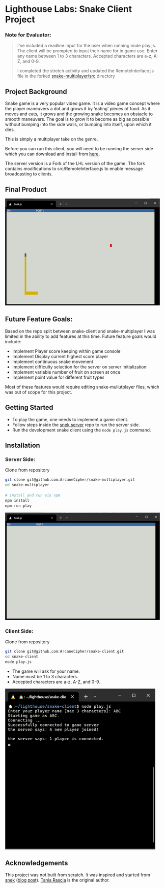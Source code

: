 # Lighthouse Labs: Snake Client Project

### Note for Evaluator:

> I've included a readline input for the user when running node play.js. The client will be prompted to input their name for in game use. Enter any name between 1 to 3 characters. Accepted characters are a-z, A-Z, and 0-9.
>
> I completed the stretch activity and updated the RemoteInterface.js file in the forked [snake-multiplayer/src](https://github.com/ArcaneCipher/snake-multiplayer) directory

## Project Background

Snake game is a very popular video game. It is a video game concept where the player maneuvers a dot and grows it by ‘eating’ pieces of food. As it moves and eats, it grows and the growing snake becomes an obstacle to smooth maneuvers. The goal is to grow it to become as big as possible without bumping into the side walls, or bumping into itself, upon which it dies.

This is simply a multiplayer take on the genre.

Before you can run this client, you will need to be running the server side which you can download and install from [here](https://github.com/ArcaneCipher/snake-multiplayer).

The server version is a Fork of the LHL version of the game. The fork contains modifications to src/RemoteInterface.js to enable message broadcasting to clients.

## Final Product

!["Game in progress!"](./images/game-in-progress.png)

## Future Feature Goals:
Based on the repo split between snake-client and snake-multiplayer I was limited in the ability to add features at this time. Future feature goals would include:

- Implement Player score keeping within game console
- Implement Display current highest score player
- Implement continuous snake movement
- Implement difficulty selection for the server on server initialization
- Implement variable number of fruit on screen at once
- Implement point value for different fruit types

Most of these features would require editing snake-muliutplayer files, which was out of scope for this project.

## Getting Started

- To play the game, one needs to implement a game client. 
- Follow steps inside the [snek server](https://github.com/ArcaneCipher/snake-multiplayer) repo to run the server side.
- Run the development snake client using the `node play.js` command.

## Installation

### Server Side:
Clone from repository
```bash
git clone git@github.com:ArcaneCipher/snake-multiplayer.git
cd snake-multiplayer

# install and run via npm
npm install
npm run play
```
![Server running](./images/server-instance.png)


### Client Side: 
Clone from repository
```bash
git clone git@github.com:ArcaneCipher/snake-client.git
cd snake-client
node play.js
```

- The game will ask for your name.
- Name must be 1 to 3 characters.
- Accepted characters are a-z, A-Z, and 0-9.

![alt text](./images/client-instance.png)

## Acknowledgements

This project was not built from scratch. It was inspired and started from [snek](https://github.com/taniarascia/snek) ([blog post](https://www.taniarascia.com/snake-game-in-javascript/)). [Tania Rascia](https://www.taniarascia.com) is the original author.
